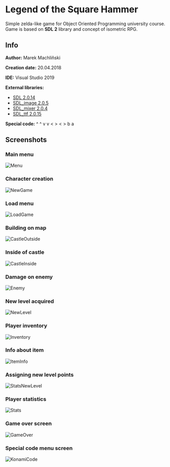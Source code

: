 # Legend of the Square Hammer

Simple zelda-like game for Object Oriented Programming university course. Game is based on **SDL 2** library and concept of isometric RPG.

## Info
**Author:** Marek Machliñski

**Creation date:** 20.04.2018

**IDE:** Visual Studio 2019

**External libraries:**
  - [SDL 2.0.14](https://www.libsdl.org/index.php)
  - [SDL_image 2.0.5](https://www.libsdl.org/projects/SDL_image/)
  - [SDL_mixer 2.0.4](https://www.libsdl.org/projects/SDL_mixer/)
  - [SDL_ttf 2.0.15](https://www.libsdl.org/projects/SDL_ttf/)

**Special code:** ^ ^ v v < > < > b a

## Screenshots
### Main menu
![Menu](Screens/Menu.png)

### Character creation
![NewGame](Screens/NewGame.png)

### Load menu
![LoadGame](Screens/LoadGame.png)

### Building on map
![CastleOutside](Screens/CastleOutside.png)

### Inside of castle
![CastleInside](Screens/CastleInside.png)

### Damage on enemy
![Enemy](Screens/Enemy.png)

### New level acquired
![NewLevel](Screens/NewLevel.png)

### Player inventory
![Inventory](Screens/Inventory.png)

### Info about item
![ItemInfo](Screens/ItemInfo.png)

### Assigning new level points
![StatsNewLevel](Screens/StatsNewLevel.png)

### Player statistics
![Stats](Screens/Stats.png)

### Game over screen
![GameOver](Screens/GameOver.png)

### Special code menu screen
![KonamiCode](Screens/KonamiCode.png)
